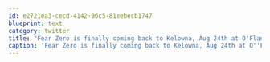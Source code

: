 ```yaml
---
id: e2721ea3-cecd-4142-96c5-81eebecb1747
blueprint: text
category: twitter
title: "Fear Zero is finally coming back to Kelowna, Aug 24th at O'Flannigan's! @EdfromFZ"
caption: 'Fear Zero is finally coming back to Kelowna, Aug 24th at O''Flannigan''s! <span class="username username_linked">@<a href="https://twitter.com/EdfromFZ" title="EdfromFZ">EdfromFZ</a></span>'
---
```

